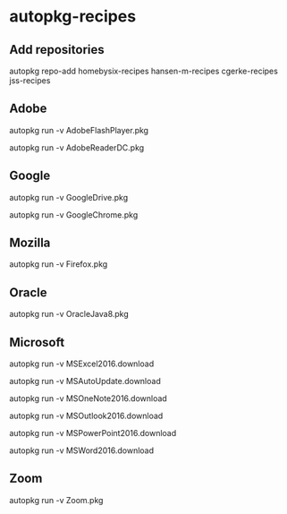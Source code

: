 # autopkg-recipes

## Add repositories
autopkg repo-add homebysix-recipes hansen-m-recipes cgerke-recipes jss-recipes


## Adobe
autopkg run -v AdobeFlashPlayer.pkg

autopkg run -v AdobeReaderDC.pkg

## Google
autopkg run -v GoogleDrive.pkg

autopkg run -v GoogleChrome.pkg

## Mozilla
autopkg run -v Firefox.pkg

## Oracle
autopkg run -v OracleJava8.pkg

## Microsoft
autopkg run -v MSExcel2016.download

autopkg run -v MSAutoUpdate.download

autopkg run -v MSOneNote2016.download

autopkg run -v MSOutlook2016.download

autopkg run -v MSPowerPoint2016.download

autopkg run -v MSWord2016.download


## Zoom
autopkg run -v Zoom.pkg

